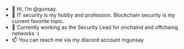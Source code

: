 - 👋 Hi, I’m @gunsay.
- 👀 IT security is my hobby and profession. Blockchain security is my current favorite topic.
- 🌱 Currently working as the Security Lead for onchaind and offchaing networks :)
- 📫 You can reach me via my discord account mgunsay

<!---
gunsay/gunsay is a ✨ special ✨ repository because its `README.md` (this file) appears on your GitHub profile.
You can click the Preview link to take a look at your changes.
--->
